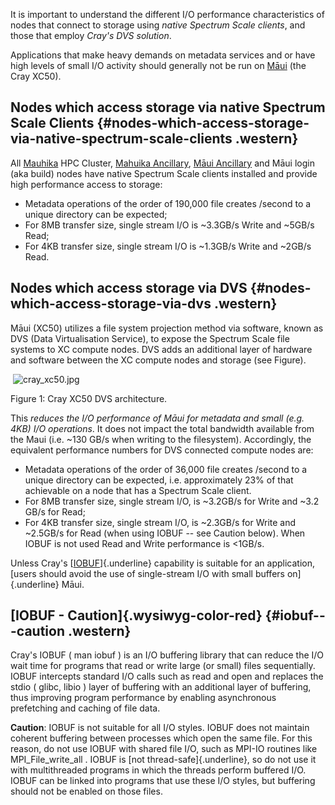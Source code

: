 It is important to understand the different I/O performance
characteristics of nodes that connect to storage using *native Spectrum
Scale clients*, and those that employ *Cray's DVS* *solution*.

Applications that make heavy demands on metadata services and or have
high levels of small I/O activity should generally not be run on
[Māui](https://support.nesi.org.nz/hc/articles/360000163695) (the Cray
XC50).

Nodes which access storage via native Spectrum Scale Clients {#nodes-which-access-storage-via-native-spectrum-scale-clients .western}
------------------------------------------------------------

All [Mauhika](https://support.nesi.org.nz/hc/articles/360000163575) HPC
Cluster, [Mahuika
Ancillary](https://support.nesi.org.nz/hc/articles/360000163595), [Māui
Ancillary](https://support.nesi.org.nz/hc/articles/360000203776) and
Māui login (aka build) nodes have native Spectrum Scale clients
installed and provide high performance access to storage:

-   Metadata operations of the order of 190,000 file creates /second to
    a unique directory can be expected;
-   For 8MB transfer size, single stream I/O is \~3.3GB/s Write and
    \~5GB/s Read;
-   For 4KB transfer size, single stream I/O is \~1.3GB/s Write and
    \~2GB/s Read.

Nodes which access storage via DVS {#nodes-which-access-storage-via-dvs .western}
----------------------------------

Māui (XC50) utilizes a file system projection method via software, known
as DVS (Data Virtualisation Service), to expose the Spectrum Scale file
systems to XC compute nodes. DVS adds an additional layer of hardware
and software between the XC compute nodes and storage (see Figure).

 ![cray\_xc50.jpg](https://support.nesi.org.nz/hc/article_attachments/360000486995/cray_xc50.jpg)

Figure 1: Cray XC50 DVS architecture.

This *reduces the I/O performance of Māui for metadata and small (e.g.
4KB) I/O operations*. It does not impact the total bandwidth available
from the Maui (i.e. \~130 GB/s when writing to the filesystem).
Accordingly, the equivalent performance numbers for DVS connected
compute nodes are:

-   Metadata operations of the order of 36,000 file creates /second to a
    unique directory can be expected, i.e. approximately 23% of that
    achievable on a node that has a Spectrum Scale client.
-   For 8MB transfer size, single stream I/O, is \~3.2GB/s for Write and
    \~3.2 GB/s for Read;
-   For 4KB transfer size, single stream I/O, is \~2.3GB/s for Write and
    \~2.5GB/s for Read (when using IOBUF -- see Caution below). When
    IOBUF is not used Read and Write performance is \<1GB/s.

Unless Cray's [[IOBUF](#_IOBUF_-_Caution)]{.underline} capability is
suitable for an application, [users should avoid the use of
single-stream I/O with small buffers on]{.underline} Māui.

[IOBUF - Caution]{.wysiwyg-color-red} {#iobuf---caution .western}
-------------------------------------

Cray's IOBUF ( man iobuf ) is an I/O buffering library that can reduce
the I/O wait time for programs that read or write large (or small) files
sequentially. IOBUF intercepts standard I/O calls such as read and open
and replaces the stdio ( glibc, libio ) layer of buffering with an
additional layer of buffering, thus improving program performance by
enabling asynchronous prefetching and caching of file data.

**Caution**: IOBUF is not suitable for all I/O styles. IOBUF does not
maintain coherent buffering between processes which open the same file.
For this reason, do not use IOBUF with shared file I/O, such as MPI-IO
routines like MPI\_File\_write\_all . IOBUF is [not
thread-safe]{.underline}, so do not use it with multithreaded programs
in which the threads perform buffered I/O. IOBUF can be linked into
programs that use these I/O styles, but buffering should not be enabled
on those files.

 
